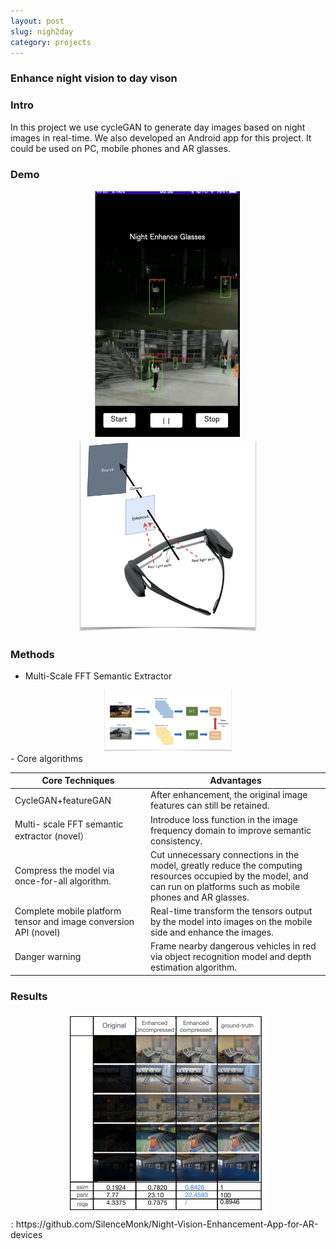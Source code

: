 ```yaml
---
layout: post
slug: nigh2day
category: projects
---
```

### Enhance night vision to day vison

### Intro

In this project we use cycleGAN to generate day images based on night images in real-time. We also developed an Android app for this project. It could be used on PC, mobile phones and AR glasses.

### Demo

<div style="text-align: center;">
    <img src="image/nigh2day/1718830888833.png" alt="1718830888833" style="zoom:50%;" />
    <img src="image/nigh2day/1718830901662.png" alt="1718830901662" style="zoom:30%;" />
</div>

### Methods

- Multi-Scale FFT Semantic Extractor

<div style="text-align: center;">
  <img src="image/nigh2day/1718831357179.png" alt="1718831357179" style="zoom:20%;" />
</div>
- Core algorithms

| **Core Techniques**                                        | **Advantages**                                                                                                                                                   |
| ---------------------------------------------------------------- | ---------------------------------------------------------------------------------------------------------------------------------------------------------------------- |
| CycleGAN+featureGAN                                              | After enhancement, the original image features can still be retained.                                                                                                  |
| Multi- scale FFT semantic extractor (novel）                     | Introduce loss function in the image frequency domain to improve semantic consistency.                                                                                 |
| Compress the model via once-for-all algorithm.                   | Cut unnecessary connections in the model, greatly reduce the computing resources occupied by the model, and can run on platforms such as mobile phones and AR glasses. |
| Complete mobile platform tensor and image conversion API (novel) | Real-time transform the tensors output by the model into images on the mobile side and enhance the images.                                                             |
| Danger warning                                                   | Frame nearby dangerous vehicles in red via object recognition model and depth estimation algorithm.                                                                    |

### Results

<div style="text-align: center;">
  <img src="image/nigh2day/1718831683382.png" alt="1718831683382" style="zoom:50%;" />
</div>
<img src="https://github.githubassets.com/images/modules/logos_page/GitHub-Mark.png" style="zoom:5%;" />: https://github.com/SilenceMonk/Night-Vision-Enhancement-App-for-AR-devices
